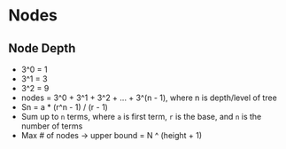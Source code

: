 # Nodes

## Node Depth

- 3^0 = 1
- 3^1 = 3
- 3^2 = 9
- nodes = 3^0 + 3^1 + 3^2 + ... + 3^(n - 1), where n is depth/level of tree
- S<subscript>n</subsript> = a * (r^n - 1) / (r - 1)
- Sum up to `n` terms, where `a` is first term, `r` is the base, and `n` is the number of terms
- Max # of nodes -> upper bound = N ^ (height + 1)
